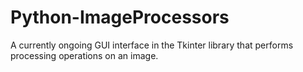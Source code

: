 # Python-ImageProcessors
A currently ongoing GUI interface in the Tkinter library that performs processing operations on an image.
